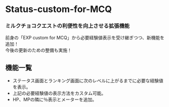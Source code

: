 # Status-custom-for-MCQ
### ミルクチョコクエストの利便性を向上させる拡張機能
前身の「EXP custom for MCQ」から必要経験値表示を受け継ぎつつ、新機能を追加！  
今後の更新のための整備も実施！

## 機能一覧
- ステータス画面とランキング画面に次のレベルに上がるまでに必要な経験値を表示。  
- 上記の必要経験値の表示方法をカスタム可能。
- HP、MPの隣に％表示とメーターを追加。
